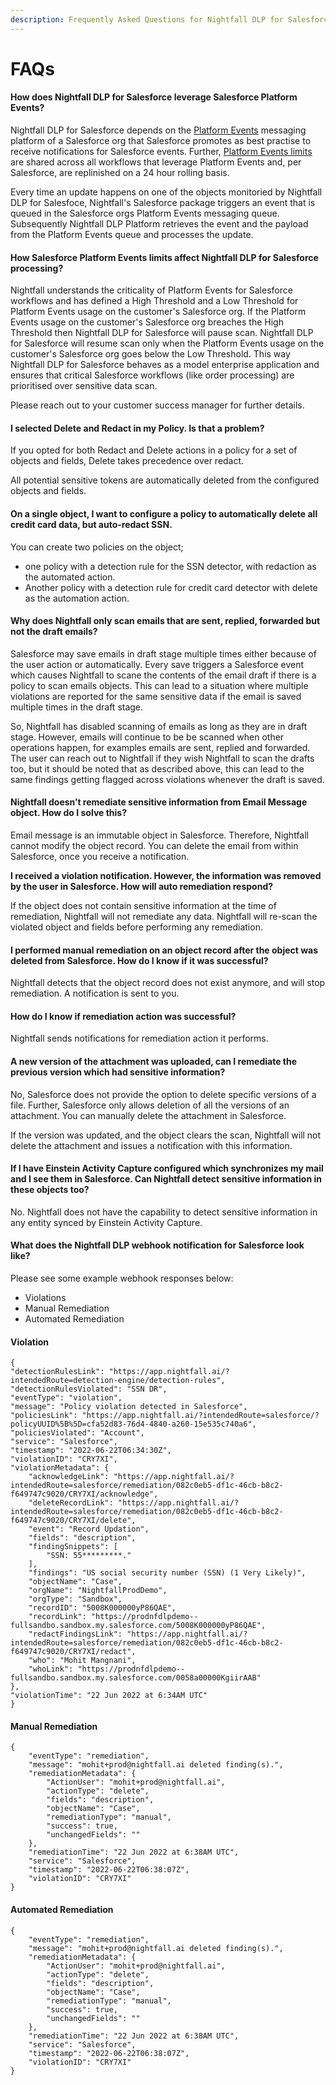 ```yaml
---
description: Frequently Asked Questions for Nightfall DLP for Salesforce
---
```


# FAQs

#### How does Nightfall DLP for Salesforce leverage Salesforce Platform Events?

Nightfall DLP for Salesforce depends on the [Platform Events](https://developer.salesforce.com/docs/atlas.en-us.platform_events.meta/platform_events/platform_events_intro_emp.htm) messaging platform of a Salesforce org that Salesforce promotes as best practise to receive notifications for Salesforce events. Further, [Platform Events limits](https://developer.salesforce.com/docs/atlas.en-us.platform_events.meta/platform_events/platform_events_limits_default.htm) are shared across all workflows that leverage Platform Events and, per Salesforce, are replinished on a 24 hour rolling basis.

Every time an update happens on one of the objects monitoried by Nightfall DLP for Salesfoce, Nightfall's Salesforce package triggers an event that is queued in the Salesforce orgs Platform Events messaging queue. Subsequently Nightfall DLP Platform retrieves the event and the payload from the Platform Events queue and processes the update.

#### How Salesforce Platform Events limits affect Nightfall DLP for Salesforce processing?

Nightfall understands the criticality of Platform Events for Salesforce workflows and has defined a High Threshold and a Low Threshold for Platform Events usage on the customer's Salesforce org. If the Platform Events usage on the customer's Salesforce org breaches the High Threshold then Nightfall DLP for Salesforce will pause scan. Nightfall DLP for Salesforce will resume scan only when the Platform Events usage on the customer's Salesforce org goes below the Low Threshold. This way Nightfall DLP for Salesforce behaves as a model enterprise application and ensures that critical Salesforce workflows (like order processing) are prioritised over sensitive data scan.

Please reach out to your customer success manager for further details.

#### I selected Delete and Redact in my Policy. Is that a problem?

If you opted for both Redact and Delete actions in a policy for a set of objects and fields, Delete takes precedence over redact.&#x20;

All potential sensitive tokens are automatically deleted from the configured objects and fields.

#### On a single object, I want to configure a policy to automatically delete all credit card data, but auto-redact SSN.

You can create two policies on the object;

* one policy with a detection rule for the SSN detector, with redaction as the automated action.
* Another policy with a detection rule for credit card detector with delete as the automation action.

#### Why does Nightfall only scan emails that are sent, replied, forwarded but not the draft emails?

Salesforce may save emails in draft stage multiple times either because of the user action or automatically. Every save triggers a Salesforce event which causes Nightfall to scane the contents of the email draft if there is a policy to scan emails objects. This can lead to a situation where multiple violations are reported for the same sensitive data if the email is saved multiple times in the draft stage.&#x20;

So, Nightfall has disabled scanning of emails as long as they are in draft stage. However, emails will continue to be be scanned when other operations happen, for examples emails are sent, replied and forwarded. The user can reach out to Nightfall if they wish Nightfall to scan the drafts too, but it should be noted that as described above, this can lead to the same findings getting flagged across violations whenever the draft is saved.

#### Nightfall doesn’t remediate sensitive information from Email Message object. How do I solve this?

Email message is an immutable object in Salesforce. Therefore, Nightfall cannot modify the object record. You can delete the email from within Salesforce, once you receive a notification.

**I received a violation notification. However, the information was removed by the user in Salesforce. How will auto remediation respond?**

If the object does not contain sensitive information at the time of remediation, Nightfall will not remediate any data. Nightfall will re-scan the violated object and fields before performing any remediation.

#### I performed manual remediation on an object record after the object was deleted from Salesforce. How do I know if it was successful?

Nightfall detects that the object record does not exist anymore, and will stop remediation. A notification is sent to you.

#### How do I know if remediation action was successful?

Nightfall sends notifications for remediation action it performs.

#### A new version of the attachment was uploaded, can I remediate the previous version which had sensitive information?

No, Salesforce does not provide the option to delete specific versions of a file. Further, Salesforce only allows deletion of all the versions of an attachment. You can manually delete the attachment in Salesforce.

If the version was updated, and the object clears the scan, Nightfall will not delete the attachment and issues a notification with this information.&#x20;

#### If I have Einstein Activity Capture configured which synchronizes my mail and I see them in Salesforce. Can Nightfall detect sensitive information in these objects too?

No. Nightfall does not have the capability to detect sensitive information in any entity synced by Einstein Activity Capture.

#### What does the Nightfall DLP webhook notification for Salesforce look like?

Please see some example webhook responses below:

* Violations
* Manual Remediation
* Automated Remediation

#### Violation

```
{
"detectionRulesLink": "https://app.nightfall.ai/?intendedRoute=detection-engine/detection-rules",
"detectionRulesViolated": "SSN DR",
"eventType": "violation",
"message": "Policy violation detected in Salesforce",
"policiesLink": "https://app.nightfall.ai/?intendedRoute=salesforce/?policyUUID%5B%5D=cfa52d83-76d4-4840-a260-15e535c740a6",
"policiesViolated": "Account",
"service": "Salesforce",
"timestamp": "2022-06-22T06:34:30Z",
"violationID": "CRY7XI",
"violationMetadata": {
	"acknowledgeLink": "https://app.nightfall.ai/?intendedRoute=salesforce/remediation/082c0eb5-df1c-46cb-b8c2-f649747c9020/CRY7XI/acknowledge",
	"deleteRecordLink": "https://app.nightfall.ai/?intendedRoute=salesforce/remediation/082c0eb5-df1c-46cb-b8c2-f649747c9020/CRY7XI/delete",
	"event": "Record Updation",
	"fields": "description",
	"findingSnippets": [
		"SSN: 55*********."
	],
	"findings": "US social security number (SSN) (1 Very Likely)",
	"objectName": "Case",
	"orgName": "NightfallProdDemo",
	"orgType": "Sandbox",
	"recordID": "5008K000000yP86QAE",
	"recordLink": "https://prodnfdlpdemo--fullsandbo.sandbox.my.salesforce.com/5008K000000yP86QAE",
	"redactFindingsLink": "https://app.nightfall.ai/?intendedRoute=salesforce/remediation/082c0eb5-df1c-46cb-b8c2-f649747c9020/CRY7XI/redact",
	"who": "Mohit Mangnani",
	"whoLink": "https://prodnfdlpdemo--fullsandbo.sandbox.my.salesforce.com/0058a00000KgiirAAB"
},
"violationTime": "22 Jun 2022 at 6:34AM UTC"
}
```

#### Manual Remediation

```
{
	"eventType": "remediation",
	"message": "mohit+prod@nightfall.ai deleted finding(s).",
	"remediationMetadata": {
		"ActionUser": "mohit+prod@nightfall.ai",
		"actionType": "delete",
		"fields": "description",
		"objectName": "Case",
		"remediationType": "manual",
		"success": true,
		"unchangedFields": ""
	},
	"remediationTime": "22 Jun 2022 at 6:38AM UTC",
	"service": "Salesforce",
	"timestamp": "2022-06-22T06:38:07Z",
	"violationID": "CRY7XI"
}
```

#### Automated Remediation

```
{
	"eventType": "remediation",
	"message": "mohit+prod@nightfall.ai deleted finding(s).",
	"remediationMetadata": {
		"ActionUser": "mohit+prod@nightfall.ai",
		"actionType": "delete",
		"fields": "description",
		"objectName": "Case",
		"remediationType": "manual",
		"success": true,
		"unchangedFields": ""
	},
	"remediationTime": "22 Jun 2022 at 6:38AM UTC",
	"service": "Salesforce",
	"timestamp": "2022-06-22T06:38:07Z",
	"violationID": "CRY7XI"
}
```



